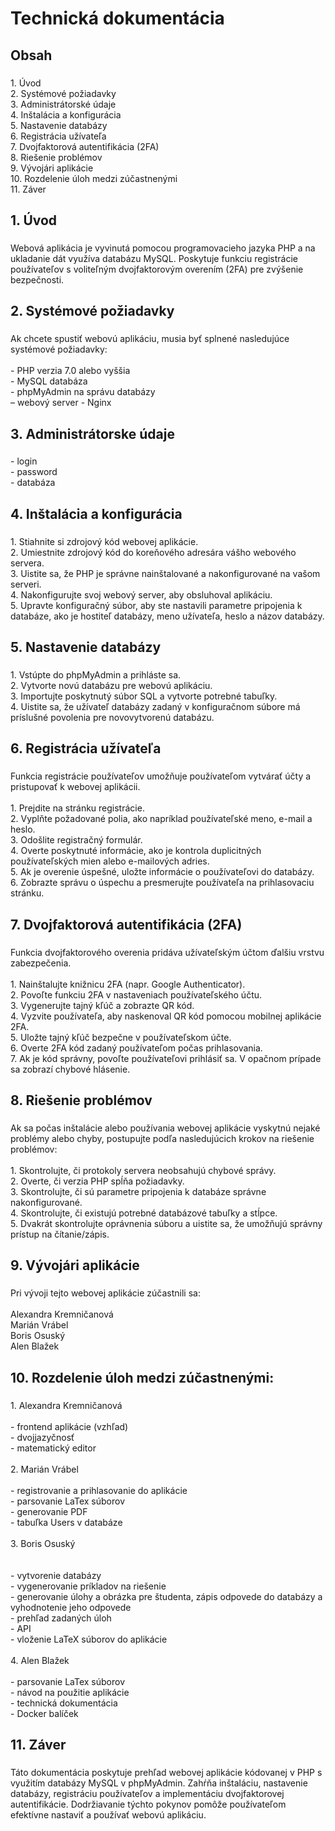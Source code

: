 <h1 align="left">Technická dokumentácia</h1>

###

<h2 align="left">Obsah</h2>

###

<p align="left">1. Úvod<br>2. Systémové požiadavky<br>3. Administrátorské údaje<br>4. Inštalácia a konfigurácia<br>5. Nastavenie databázy<br>6. Registrácia užívateľa<br>7. Dvojfaktorová autentifikácia (2FA)<br>8. Riešenie problémov<br>9. Vývojári aplikácie<br>10. Rozdelenie úloh medzi zúčastnenými<br>11. Záver</p>

###

<h2 align="left">1. Úvod</h2>

###

<p align="left">Webová aplikácia je vyvinutá pomocou programovacieho jazyka PHP a na ukladanie dát využíva databázu MySQL. Poskytuje funkciu registrácie používateľov s voliteľným dvojfaktorovým overením (2FA) pre zvýšenie bezpečnosti.</p>

###

<h2 align="left">2. Systémové požiadavky</h2>

###

<p align="left">Ak chcete spustiť webovú aplikáciu, musia byť splnené nasledujúce systémové požiadavky:<br><br>- PHP verzia 7.0 alebo vyššia<br>- MySQL databáza<br>- phpMyAdmin na správu databázy<br>– webový server - Nginx</p>

###

<h2 align="left">3. Administrátorske údaje</h2>

###

<p align="left">- login<br> - password<br> - databáza</p>

###

<h2 align="left">4. Inštalácia a konfigurácia</h2>

###

<p align="left">1. Stiahnite si zdrojový kód webovej aplikácie.<br>2. Umiestnite zdrojový kód do koreňového adresára vášho webového servera.<br>3. Uistite sa, že PHP je správne nainštalované a nakonfigurované na vašom serveri.<br>4. Nakonfigurujte svoj webový server, aby obsluhoval aplikáciu.<br>5. Upravte konfiguračný súbor, aby ste nastavili parametre pripojenia k databáze, ako je hostiteľ databázy, meno užívateľa, heslo a názov databázy.</p>

###

<h2 align="left">5. Nastavenie databázy</h2>

###

<p align="left">1. Vstúpte do phpMyAdmin a prihláste sa.<br>2. Vytvorte novú databázu pre webovú aplikáciu.<br>3. Importujte poskytnutý súbor SQL a vytvorte potrebné tabuľky.<br>4. Uistite sa, že užívateľ databázy zadaný v konfiguračnom súbore má príslušné povolenia pre novovytvorenú databázu.</p>

###

<h2 align="left">6. Registrácia užívateľa</h2>

###

<p align="left">Funkcia registrácie používateľov umožňuje používateľom vytvárať účty a pristupovať k webovej aplikácii.<br><br>1. Prejdite na stránku registrácie.<br>2. Vyplňte požadované polia, ako napríklad používateľské meno, e-mail a heslo.<br>3. Odošlite registračný formulár.<br>4. Overte poskytnuté informácie, ako je kontrola duplicitných používateľských mien alebo e-mailových adries.<br>5. Ak je overenie úspešné, uložte informácie o používateľovi do databázy.<br>6. Zobrazte správu o úspechu a presmerujte používateľa na prihlasovaciu stránku.</p>

###

<h2 align="left">7. Dvojfaktorová autentifikácia (2FA)</h2>

###

<p align="left">Funkcia dvojfaktorového overenia pridáva užívateľským účtom ďalšiu vrstvu zabezpečenia.<br><br>1. Nainštalujte knižnicu 2FA (napr. Google Authenticator).<br>2. Povoľte funkciu 2FA v nastaveniach používateľského účtu.<br>3. Vygenerujte tajný kľúč a zobrazte QR kód.<br>4. Vyzvite používateľa, aby naskenoval QR kód pomocou mobilnej aplikácie 2FA.<br>5. Uložte tajný kľúč bezpečne v používateľskom účte.<br>6. Overte 2FA kód zadaný používateľom počas prihlasovania.<br>7. Ak je kód správny, povoľte používateľovi prihlásiť sa. V opačnom prípade sa zobrazí chybové hlásenie.</p>

###

<h2 align="left">8. Riešenie problémov</h2>

###

<p align="left">Ak sa počas inštalácie alebo používania webovej aplikácie vyskytnú nejaké problémy alebo chyby, postupujte podľa nasledujúcich krokov na riešenie problémov:<br><br>1. Skontrolujte, či protokoly servera neobsahujú chybové správy.<br>2. Overte, či verzia PHP spĺňa požiadavky.<br>3. Skontrolujte, či sú parametre pripojenia k databáze správne nakonfigurované.<br>4. Skontrolujte, či existujú potrebné databázové tabuľky a stĺpce.<br>5. Dvakrát skontrolujte oprávnenia súboru a uistite sa, že umožňujú správny prístup na čítanie/zápis.</p>

###

<h2 align="left">9. Vývojári aplikácie</h2>

###

<p align="left">Pri vývoji tejto webovej aplikácie zúčastnili sa: <br><br>Alexandra Kremničanová<br>Marián Vrábel<br>Boris Osuský<br>Alen Blažek</p>

###

<h2 align="left">10. Rozdelenie úloh medzi zúčastnenými:</h2>

###

<p align="left">1. Alexandra Kremničanová<br><br> - frontend aplikácie (vzhľad)<br> - dvojjazyčnosť <br> - matematický editor<br><br>2. Marián Vrábel<br><br> - registrovanie a prihlasovanie do aplikácie<br> - parsovanie LaTex súborov<br> - generovanie PDF<br> - tabuľka Users v databáze<br><br>3. Boris Osuský<br><br><br> - vytvorenie databázy<br> - vygenerovanie príkladov na riešenie<br> - generovanie úlohy a obrázka pre študenta, zápis odpovede do databázy a vyhodnotenie jeho odpovede<br> - prehľad zadaných úloh<br> - API<br> - vloženie LaTeX súborov do aplikácie<br><br>4. Alen Blažek<br><br> - parsovanie LaTex súborov<br> - návod na použitie aplikácie<br> - technická dokumentácia<br> - Docker balíček</p>

###

<h2 align="left">11. Záver</h2>

###

<p align="left">Táto dokumentácia poskytuje prehľad webovej aplikácie kódovanej v PHP s využitím databázy MySQL v phpMyAdmin. Zahŕňa inštaláciu, nastavenie databázy, registráciu používateľov a implementáciu dvojfaktorovej autentifikácie. Dodržiavanie týchto pokynov pomôže používateľom efektívne nastaviť a používať webovú aplikáciu.</p>

###